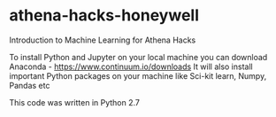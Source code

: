 # athena-hacks-honeywell
Introduction to Machine Learning for Athena Hacks

To install Python and Jupyter on your local machine you can download Anaconda - https://www.continuum.io/downloads
It will also install important Python packages on your machine like Sci-kit learn, Numpy, Pandas etc

This code was written in Python 2.7
